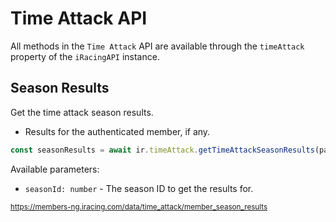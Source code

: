 # Time Attack API

All methods in the `Time Attack` API are available through the `timeAttack` property of the `iRacingAPI` instance.

## Season Results

Get the time attack season results.

- Results for the authenticated member, if any.

```ts
const seasonResults = await ir.timeAttack.getTimeAttackSeasonResults(params)
```

Available parameters:

- `seasonId: number` - The season ID to get the results for.

<sub>https://members-ng.iracing.com/data/time_attack/member_season_results</sub>
